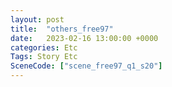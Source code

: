 ```yaml
---
layout: post
title:  "others_free97"
date:   2023-02-16 13:00:00 +0000
categories: Etc
Tags: Story Etc
SceneCode: ["scene_free97_q1_s20"]
---
```

